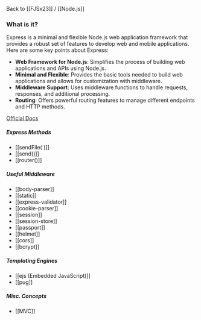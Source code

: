 Back to [[FJSx23]] / [[Node.js]]
### What is it?
Express is a minimal and flexible Node.js web application framework that provides a robust set of features to develop web and mobile applications. Here are some key points about Express:
- **Web Framework for Node.js**: Simplifies the process of building web applications and APIs using Node.js.
- **Minimal and Flexible**: Provides the basic tools needed to build web applications and allows for customization with middleware.
- **Middleware Support**: Uses middleware functions to handle requests, responses, and additional processing.
- **Routing**: Offers powerful routing features to manage different endpoints and HTTP methods.

[Official Docs](https://expressjs.com/en/starter/installing.html)
##### Express Methods
- [[sendFile( )]]
- [[send()]]
- [[router()]]
##### Useful Middleware
- [[body-parser]]
- [[static]]
- [[express-validator]]
- [[cookie-parser]]
- [[session]]
- [[session-store]]
- [[passport]]
- [[helmet]]
- [[cors]]
- [[bcrypt]]
##### Templating Engines
- [[ejs (Embedded JavaScript)]]
- [[pug]]
##### Misc. Concepts
- [[MVC]]